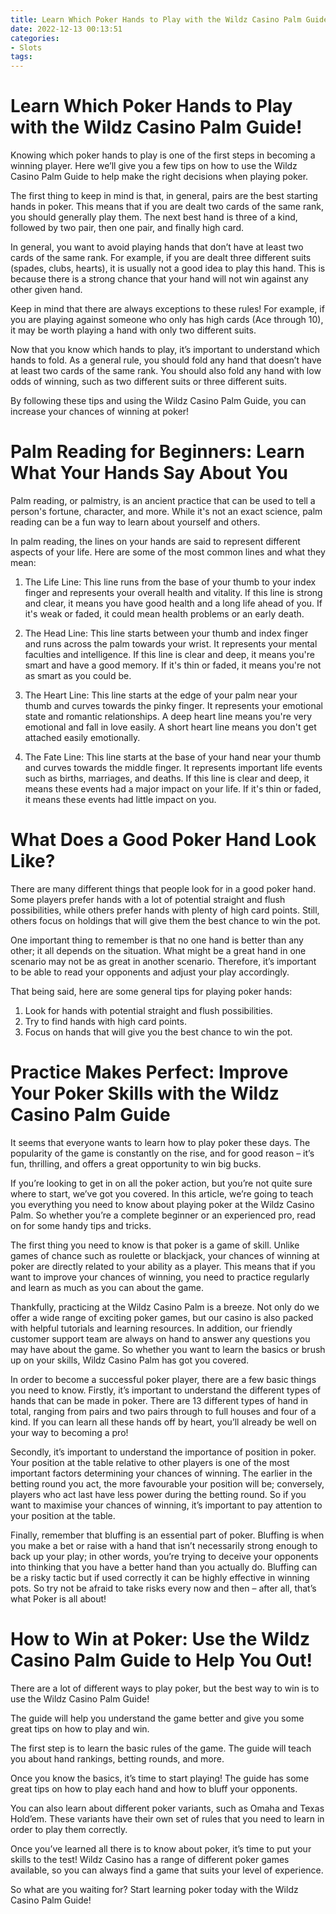 ```yaml
---
title: Learn Which Poker Hands to Play with the Wildz Casino Palm Guide!
date: 2022-12-13 00:13:51
categories:
- Slots
tags:
---
```



#  Learn Which Poker Hands to Play with the Wildz Casino Palm Guide!

Knowing which poker hands to play is one of the first steps in becoming a winning player. Here we’ll give you a few tips on how to use the Wildz Casino Palm Guide to help make the right decisions when playing poker.

The first thing to keep in mind is that, in general, pairs are the best starting hands in poker. This means that if you are dealt two cards of the same rank, you should generally play them. The next best hand is three of a kind, followed by two pair, then one pair, and finally high card.

In general, you want to avoid playing hands that don’t have at least two cards of the same rank. For example, if you are dealt three different suits (spades, clubs, hearts), it is usually not a good idea to play this hand. This is because there is a strong chance that your hand will not win against any other given hand.

Keep in mind that there are always exceptions to these rules! For example, if you are playing against someone who only has high cards (Ace through 10), it may be worth playing a hand with only two different suits.

Now that you know which hands to play, it’s important to understand which hands to fold. As a general rule, you should fold any hand that doesn’t have at least two cards of the same rank. You should also fold any hand with low odds of winning, such as two different suits or three different suits.

By following these tips and using the Wildz Casino Palm Guide, you can increase your chances of winning at poker!

#  Palm Reading for Beginners: Learn What Your Hands Say About You 

 Palm reading, or palmistry, is an ancient practice that can be used to tell a person's fortune, character, and more. While it's not an exact science, palm reading can be a fun way to learn about yourself and others.

In palm reading, the lines on your hands are said to represent different aspects of your life. Here are some of the most common lines and what they mean:

1. The Life Line: This line runs from the base of your thumb to your index finger and represents your overall health and vitality. If this line is strong and clear, it means you have good health and a long life ahead of you. If it's weak or faded, it could mean health problems or an early death.

2. The Head Line: This line starts between your thumb and index finger and runs across the palm towards your wrist. It represents your mental faculties and intelligence. If this line is clear and deep, it means you're smart and have a good memory. If it's thin or faded, it means you're not as smart as you could be.

3. The Heart Line: This line starts at the edge of your palm near your thumb and curves towards the pinky finger. It represents your emotional state and romantic relationships. A deep heart line means you're very emotional and fall in love easily. A short heart line means you don't get attached easily emotionally.

4. The Fate Line: This line starts at the base of your hand near your thumb and curves towards the middle finger. It represents important life events such as births, marriages, and deaths. If this line is clear and deep, it means these events had a major impact on your life. If it's thin or faded, it means these events had little impact on you.

#  What Does a Good Poker Hand Look Like? 

There are many different things that people look for in a good poker hand. Some players prefer hands with a lot of potential straight and flush possibilities, while others prefer hands with plenty of high card points. Still, others focus on holdings that will give them the best chance to win the pot.

One important thing to remember is that no one hand is better than any other; it all depends on the situation. What might be a great hand in one scenario may not be as great in another scenario. Therefore, it’s important to be able to read your opponents and adjust your play accordingly.

That being said, here are some general tips for playing poker hands: 

1) Look for hands with potential straight and flush possibilities. 
2) Try to find hands with high card points. 
3) Focus on hands that will give you the best chance to win the pot.

#  Practice Makes Perfect: Improve Your Poker Skills with the Wildz Casino Palm Guide 

It seems that everyone wants to learn how to play poker these days. The popularity of the game is constantly on the rise, and for good reason – it’s fun, thrilling, and offers a great opportunity to win big bucks.

If you’re looking to get in on all the poker action, but you’re not quite sure where to start, we’ve got you covered. In this article, we’re going to teach you everything you need to know about playing poker at the Wildz Casino Palm. So whether you’re a complete beginner or an experienced pro, read on for some handy tips and tricks.

The first thing you need to know is that poker is a game of skill. Unlike games of chance such as roulette or blackjack, your chances of winning at poker are directly related to your ability as a player. This means that if you want to improve your chances of winning, you need to practice regularly and learn as much as you can about the game.

Thankfully, practicing at the Wildz Casino Palm is a breeze. Not only do we offer a wide range of exciting poker games, but our casino is also packed with helpful tutorials and learning resources. In addition, our friendly customer support team are always on hand to answer any questions you may have about the game. So whether you want to learn the basics or brush up on your skills, Wildz Casino Palm has got you covered.

In order to become a successful poker player, there are a few basic things you need to know. Firstly, it’s important to understand the different types of hands that can be made in poker. There are 13 different types of hand in total, ranging from pairs and two pairs through to full houses and four of a kind. If you can learn all these hands off by heart, you’ll already be well on your way to becoming a pro!

Secondly, it’s important to understand the importance of position in poker. Your position at the table relative to other players is one of the most important factors determining your chances of winning. The earlier in the betting round you act, the more favourable your position will be; conversely, players who act last have less power during the betting round. So if you want to maximise your chances of winning, it’s important to pay attention to your position at the table.

Finally, remember that bluffing is an essential part of poker. Bluffing is when you make a bet or raise with a hand that isn’t necessarily strong enough to back up your play; in other words, you’re trying to deceive your opponents into thinking that you have a better hand than you actually do. Bluffing can be a risky tactic but if used correctly it can be highly effective in winning pots. So try not be afraid to take risks every now and then – after all, that’s what Poker is all about!

#  How to Win at Poker: Use the Wildz Casino Palm Guide to Help You Out!

There are a lot of different ways to play poker, but the best way to win is to use the Wildz Casino Palm Guide!

The guide will help you understand the game better and give you some great tips on how to play and win.

The first step is to learn the basic rules of the game. The guide will teach you about hand rankings, betting rounds, and more.

Once you know the basics, it’s time to start playing! The guide has some great tips on how to play each hand and how to bluff your opponents.

You can also learn about different poker variants, such as Omaha and Texas Hold’em. These variants have their own set of rules that you need to learn in order to play them correctly.

Once you’ve learned all there is to know about poker, it’s time to put your skills to the test! Wildz Casino has a range of different poker games available, so you can always find a game that suits your level of experience.

So what are you waiting for? Start learning poker today with the Wildz Casino Palm Guide!